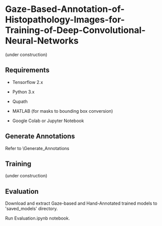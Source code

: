 # Gaze-Based-Annotation-of-Histopathology-Images-for-Training-of-Deep-Convolutional-Neural-Networks
(under construction)

## Requirements
- Tensorflow 2.x

- Python 3.x

- Qupath

- MATLAB (for masks to bounding box conversion)

- Google Colab or Jupyter Notebook

## Generate Annotations 
Refer to \Generate_Annotations

## Training
(under construction)

## Evaluation
Download and extract Gaze-based and Hand-Annotated trained models to 'saved_models' directory. <add link>

  Run Evaluation.ipynb notebook.
